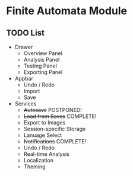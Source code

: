 # Finite Automata Module

## TODO List
- Drawer
    - Overview Panel
    - Analysis Panel
    - Testing Panel
    - Exporting Panel
- Appbar
    - Undo / Redo
    - Import
    - Save
- Services
    - ~~Autosave~~ POSTPONED!
    - ~~Load from Saves~~ COMPLETE!
    - Export to Images
    - Session-specific Storage
    - Lanuage Select
    - ~~Notifications~~ COMPLETE!
    - Undo / Redo
    - Real-time Analysis
    - Localization
    - Theming
